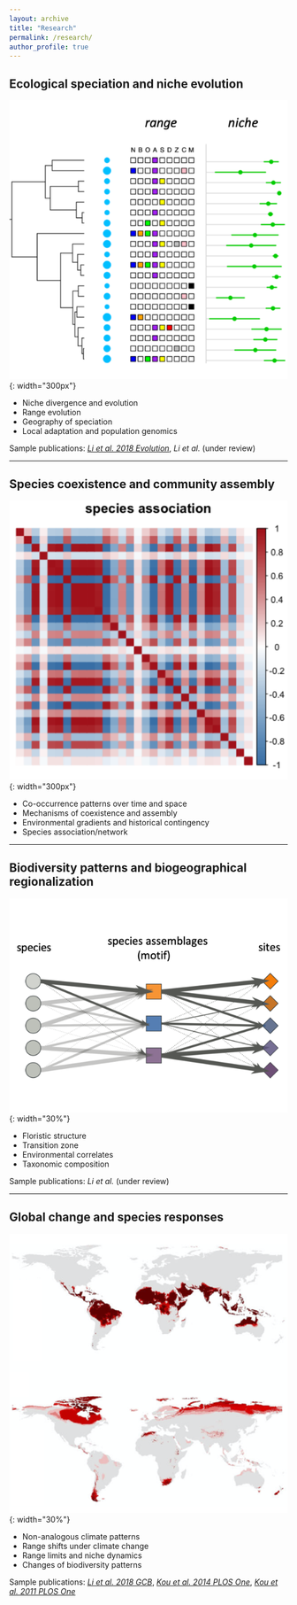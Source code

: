 ```yaml
---
layout: archive
title: "Research"
permalink: /research/
author_profile: true
---
```


<!--
![](./images/fig_nicheRange.png){: width=30% style="float: left"}
does not work

<img style="float: left" width="250" src="/images/fig-spAsso.png">

![left-aligned-image](/images/fig_nicheRange.png){: width=30% .align-left}
{:style="clear: left"}


-->

## Ecological speciation and niche evolution

![image alt <](/images/fig_niche.png){: width="300px"}
- Niche divergence and evolution
- Range evolution
- Geography of speciation
- Local adaptation and population genomics

Sample publications: [*Li et al. 2018 Evolution*](https://doi.org/10.1111/evo.13567), *Li et al.* (under review)

---


## Species coexistence and community assembly

![image alt <](/images/fig_spAsso.png){: width="300px"}

- Co-occurrence patterns over time and space
- Mechanisms of coexistence and assembly
- Environmental gradients and historical contingency
- Species association/network


---

## Biodiversity patterns and biogeographical regionalization

![image alt <](/images/fig_GoM.png){: width="30%"}

- Floristic structure
- Transition zone
- Environmental correlates
- Taxonomic composition


Sample publications: *Li et al.* (under review)


---

## Global change and species responses

![image alt <](/images/fig_NAC.png){: width="30%"}

- Non-analogous climate patterns
- Range shifts under climate change
- Range limits and niche dynamics
- Changes of biodiversity patterns


Sample publications: [*Li et al. 2018 GCB*](https://doi.org/10.1111/gcb.14104), [*Kou et al. 2014 PLOS One*](https://doi.org/10.1371/journal.pone.0098643), [*Kou et al. 2011 PLOS One*](https://doi.org/10.1371/journal.pone.0023115)


